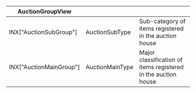 | AuctionGroupView        |                 |                                                               |
| ----------------------- | --------------- | ------------------------------------------------------------- |
| INX["AuctionSubGroup"]  | AuctionSubType  | Sub-category of items registered in the auction house         |
| INX["AuctionMainGroup"] | AuctionMainType | Major classification of items registered in the auction house |